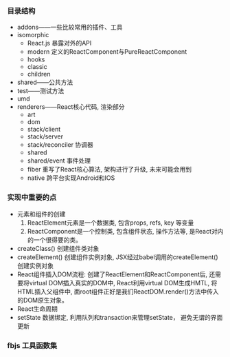 ### 目录结构
+ addons——一些比较常用的插件、工具
+ isomorphic 
    - React.js 暴露对外的API
    - modern 定义的ReactComponent与PureReactComponent
    - hooks
    - classic
    - children
+ shared——公共方法
+ test——测试方法
+ umd
+ renderers——React核心代码, 渲染部分
    + art
    + dom
    + stack/client
    + stack/server
    + stack/reconciler 协调器
    + shared
    + shared/event  事件处理
    + fiber  重写了React核心算法, 架构进行了升级, 未来可能会用到
    + native 跨平台实现Android和IOS
    


### 实现中重要的点
+ 元素和组件的创建 
    1. ReactElement元素是一个数据类, 包含props, refs, key 等变量
    2. ReactComponent是一个控制类, 包含组件状态, 操作方法等, 是React对内的一个很得要的类。
+ createClass() 创建组件类对象
+ createElement() 创建组件实例对象, JSX经过babel调用的createElement()创建实例对象
+ React组件插入DOM流程: 创建了ReactElement和ReactComponent后, 还需要将virtual DOM插入真实的DOM中, React利用virtual DOM生成HMTL, 将HTML插入父组件中, 面root组件正好是我们ReactDOM.render()方法中传入的DOM原生对象。
+ React生命周期
+ setState 数据绑定, 利用队列和transaction来管理setState， 避免无谓的界面更新
    
### fbjs 工具函数集